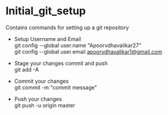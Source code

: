# Initial_git_setup
  Contains commands for setting up a git repository

* Setup Username and Email <br />
git config --global user.name "Apoorvdhavalikar27"<br />
git config --global user.email apoorvdhavalikar1@gmail.com<br />
 

* Stage your changes commit and push<br />
  git add -A

* Commit your changes<br />
  git commit -m "commit message"

* Push your changes<br />
  git push -u origin master

